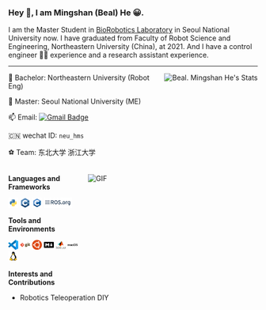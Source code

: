 <!-- ### Hi, <a href="https://charmve.github.io/" target="_blank">there</a> 👋 -->


### Hey 👋, I am Mingshan (Beal) He 😀.
  I am the Master Student in [BioRobotics Laboratory](https://www.biorobotics.snu.ac.kr/) in Seoul National University now. I have graduated from Faculty of Robot Science and Engineering, Northeastern University (China), at 2021. And I have a control engineer 👨‍💻 experience and a research assistant experience. 

------

<img align="right" src="https://github-readme-stats.vercel.app/api?username=MingshanHe&show_icons=true" alt="Beal. Mingshan He's Stats" >🏫 Bachelor: Northeastern University (Robot Eng)

🌱 Master: Seoul National University (ME)

📫 Email: [![Gmail Badge](https://img.shields.io/badge/-mshe.research@gmail.com-c14438?style=flat-square&logo=Gmail&logoColor=white&link=mailto:mshe.research@gmail.com)](mailto:mshe.research@gmail.com)

🇨🇳 wechat ID: `neu_hms`

:soccer: Team: 东北大学 浙江大学


<h2></h2>

<img align="right" alt="GIF" src="https://github.com/abhisheknaiidu/abhisheknaiidu/blob/master/code.gif?raw=true" width="343" height="220"/>

**Languages and Frameworks**

<code><img height="20" src="https://raw.githubusercontent.com/github/explore/80688e429a7d4ef2fca1e82350fe8e3517d3494d/topics/python/python.png" alt="Python"></code>
<code><img height="20" src="https://raw.githubusercontent.com/github/explore/80688e429a7d4ef2fca1e82350fe8e3517d3494d/topics/cpp/cpp.png" alt="C++"></code>
<code><img height="20" src="https://raw.githubusercontent.com/github/explore/80688e429a7d4ef2fca1e82350fe8e3517d3494d/topics/c/c.png" alt="C"></code>
<code><img height="20" src="ROS\ros.jfif" alt="ROS"></code>

**Tools and Environments**

<code><img height="20" src="https://raw.githubusercontent.com/github/explore/80688e429a7d4ef2fca1e82350fe8e3517d3494d/topics/visual-studio-code/visual-studio-code.png" alt="VSCode"></code>
<code><img height="20" src="https://raw.githubusercontent.com/github/explore/80688e429a7d4ef2fca1e82350fe8e3517d3494d/topics/git/git.png" alt="Git"></code>
<code><img height="20" src="https://raw.githubusercontent.com/github/explore/80688e429a7d4ef2fca1e82350fe8e3517d3494d/topics/ubuntu/ubuntu.png" alt="Ubuntu"></code>
<code><img height="20" src="https://raw.githubusercontent.com/github/explore/80688e429a7d4ef2fca1e82350fe8e3517d3494d/topics/markdown/markdown.png" alt="Markdown"></code>
<code><img height="20" src="https://raw.githubusercontent.com/github/explore/80688e429a7d4ef2fca1e82350fe8e3517d3494d/topics/matlab/matlab.png" alt="Matlab"></code>
<code><img height="20" src="https://raw.githubusercontent.com/github/explore/80688e429a7d4ef2fca1e82350fe8e3517d3494d/topics/macos/macos.png" alt="MacOS"></code>
<code><img height="20" src="https://raw.githubusercontent.com/github/explore/80688e429a7d4ef2fca1e82350fe8e3517d3494d/topics/linux/linux.png" alt="Linux"></code>

**Interests and Contributions**
- Robotics Teleoperation DIY

<p>
 &nbsp;
 &nbsp;
 &nbsp;
 &nbsp;

 </p>
 <p align="left">
  <!--<a href="https://github.com/MingshanHe">
    <img src="https://badges.pufler.dev/visits/MingshanHe/MingshanHe?style=flat-square&color=black&logo=github">
  </a>
  <a href="https://github.com/MingshanHe">
    <img src="https://badges.pufler.dev/years/MingshanHe?style=flat-square&color=black&logo=github">
  </a>-->
</p>

